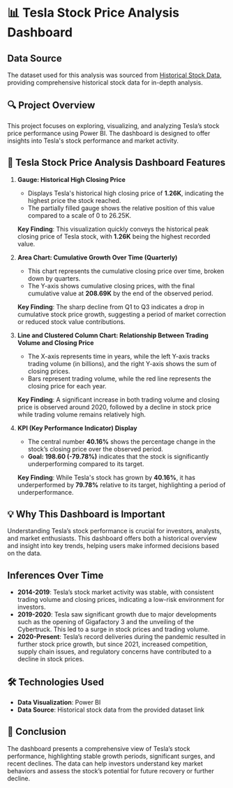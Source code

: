 # 📊 Tesla Stock Price Analysis Dashboard

## Data Source
The dataset used for this analysis was sourced from [Historical Stock Data](https://lnkd.in/gRnHnNEN), providing comprehensive historical stock data for in-depth analysis.

## 🔍 Project Overview
This project focuses on exploring, visualizing, and analyzing Tesla’s stock price performance using Power BI. The dashboard is designed to offer insights into Tesla's stock performance and market activity.

## 🚗 Tesla Stock Price Analysis Dashboard Features

1. **Gauge: Historical High Closing Price**  
   - Displays Tesla's historical high closing price of **1.26K**, indicating the highest price the stock reached.
   - The partially filled gauge shows the relative position of this value compared to a scale of 0 to 26.25K.
   
   **Key Finding**: This visualization quickly conveys the historical peak closing price of Tesla stock, with **1.26K** being the highest recorded value.

2. **Area Chart: Cumulative Growth Over Time (Quarterly)**  
   - This chart represents the cumulative closing price over time, broken down by quarters.
   - The Y-axis shows cumulative closing prices, with the final cumulative value at **208.69K** by the end of the observed period.

   **Key Finding**: The sharp decline from Q1 to Q3 indicates a drop in cumulative stock price growth, suggesting a period of market correction or reduced stock value contributions.

3. **Line and Clustered Column Chart: Relationship Between Trading Volume and Closing Price**  
   - The X-axis represents time in years, while the left Y-axis tracks trading volume (in billions), and the right Y-axis shows the sum of closing prices.
   - Bars represent trading volume, while the red line represents the closing price for each year.

   **Key Finding**: A significant increase in both trading volume and closing price is observed around 2020, followed by a decline in stock price while trading volume remains relatively high.

4. **KPI (Key Performance Indicator) Display**  
   - The central number **40.16%** shows the percentage change in the stock’s closing price over the observed period.
   - **Goal: 198.60 (-79.78%)** indicates that the stock is significantly underperforming compared to its target.

   **Key Finding**: While Tesla's stock has grown by **40.16%**, it has underperformed by **79.78%** relative to its target, highlighting a period of underperformance.

## 💡 Why This Dashboard is Important
Understanding Tesla’s stock performance is crucial for investors, analysts, and market enthusiasts. This dashboard offers both a historical overview and insight into key trends, helping users make informed decisions based on the data.

## Inferences Over Time
- **2014-2019**: Tesla’s stock market activity was stable, with consistent trading volume and closing prices, indicating a low-risk environment for investors.
- **2019-2020**: Tesla saw significant growth due to major developments such as the opening of Gigafactory 3 and the unveiling of the Cybertruck. This led to a surge in stock prices and trading volume.
- **2020-Present**: Tesla’s record deliveries during the pandemic resulted in further stock price growth, but since 2021, increased competition, supply chain issues, and regulatory concerns have contributed to a decline in stock prices.

## 🛠️ Technologies Used
- **Data Visualization**: Power BI
- **Data Source**: Historical stock data from the provided dataset link

## 🎯 Conclusion
The dashboard presents a comprehensive view of Tesla’s stock performance, highlighting stable growth periods, significant surges, and recent declines. The data can help investors understand key market behaviors and assess the stock’s potential for future recovery or further decline.
